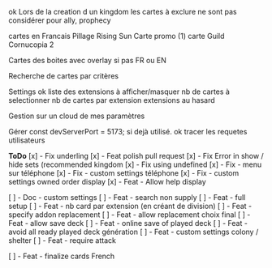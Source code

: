 ok Lors de la creation d un kingdom les cartes à exclure ne sont pas considérer pour ally, prophecy

cartes en Francais
    Pillage
    Rising Sun
    Carte promo (1)
    carte Guild Cornucopia 2

Cartes des boites avec overlay si pas FR ou EN

Recherche de cartes par critères 

Settings
    ok liste des extensions à afficher/masquer
            nb de cartes à selectionner
            nb de cartes par extension
            extensions au hasard
    
Gestion sur un cloud de mes paramètres

Gérer const devServerPort = 5173; si dejà utilisé.
ok tracer les requetes utilisateurs



**ToDo**
[x] - Fix underling 
[x] - Feat polish pull request 
[x] - Fix Error in show / hide sets (recommended kingdom
[x] - Fix using undefined
[x] - Fix - menu sur téléphone
[x] - Fix - custom settings téléphone 
[x] - Fix - custom settings owned order display
[x] - Feat - Allow help display

[ ] - Doc - custom settings 
[ ] - Feat - search non supply
[ ] - Feat - full setup
[ ] - Feat - nb card par extension (en créant de division)
[ ] - Feat - specify addon replacement
[ ] - Feat - allow replacement choix final 
[ ] - Feat - allow save deck
[ ] - Feat - online save of played deck
[ ] - Feat - avoid all ready played deck génération
[ ] - Feat - custom settings colony / shelter 
[ ] - Feat - require attack

[ ] - Feat - finalize cards French